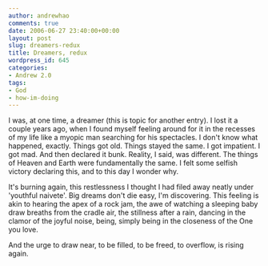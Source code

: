 ```yaml
---
author: andrewhao
comments: true
date: 2006-06-27 23:40:00+00:00
layout: post
slug: dreamers-redux
title: Dreamers, redux
wordpress_id: 645
categories:
- Andrew 2.0
tags:
- God
- how-im-doing
---
```


I was, at one time, a dreamer (this is topic for another entry). I lost it a couple years ago, when I found myself feeling around for it in the recesses of my life like a myopic man searching for his spectacles. I don't know what happened, exactly. Things got old. Things stayed the same. I got impatient. I got mad. And then declared it bunk. Reality, I said, was different. The things of Heaven and Earth were fundamentally the same. I felt some selfish victory declaring this, and to this day I wonder why.

It's burning again, this restlessness I thought I had filed away neatly under 'youthful naivete'. Big dreams don't die easy, I'm discovering. This feeling is akin to hearing the apex of a rock jam, the awe of watching a sleeping baby draw breaths from the cradle air, the stillness after a rain, dancing in the clamor of the joyful noise, being, simply being in the closeness of the One you love.

And the urge to draw near, to be filled, to be freed, to overflow, is rising again.
